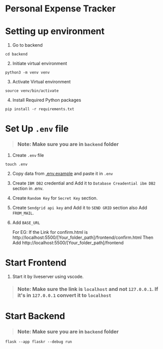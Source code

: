 # Personal Expense Tracker

# Setting up environment

1. Go to backend
  ```shell
  cd backend
  ```
2. Initiate virtual environment
  ```shell
  python3 -m venv venv
  ```
3. Activate Virtual environment
  ```shell
  source venv/bin/activate
  ```
4. Install Required Python packages
  ```shell
  pip install -r requirements.txt
  ``` 
# Set Up ```.env``` file
> ### Note: Make sure you are in ```backend``` folder
1. Create ```.env``` file
  ```shell
  touch .env
  ```
2. Copy data from [.env.example](https://github.com/IBM-EPBL/IBM-Project-10506-1659183002/blob/website/development_phase/backend/.env.example) and paste it in ```.env```
3. Create ```IBM DB2``` credential and Add it to ```Database Creadential ibm DB2``` section in .env.
4. Create ```Random Key``` for ```Secret Key``` section.
5. Create ```Sendgrid api key``` and Add it to ```SEND GRID``` section also Add ```FROM_MAIL```.
6. Add ```BASE_URL```
      
      For EG:  If the Link for confirm.html is
      http://localhost:5500/[Your_folder_path]/frontend/confirm.html
      Then Add
      http://localhost:5500/[Your_folder_path]/frontend
# Start Frontend
1. Start it by liveserver using vscode.
> ### Note: Make sure the link is ```localhost``` and not ```127.0.0.1```. If it's in ```127.0.0.1``` convert it to ```localhost```
# Start Backend
> ### Note: Make sure you are in ```backend``` folder
```shell
flask --app flaskr --debug run
```
